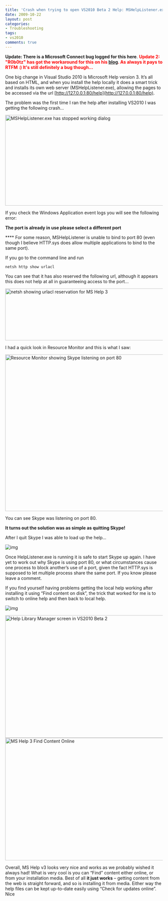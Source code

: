 ```yaml
---
title: 'Crash when trying to open VS2010 Beta 2 Help: MSHelpListener.exe has stopped working'
date: 2009-10-22
layout: post
categories:
- Troubleshooting
tags:
- vs2010
comments: true
---
```


**Update: There is a Microsoft Connect bug logged for this here**.
<span style="color: #ff0000;"><strong>Update 2: "R0b0tz" has got the workaround for this on his <a href="http://r0b0tz.com/?p=35">blog</a>. As always it pays to RTFM :)</strong></span><span style="color: #ff0000;"><strong> It's still definitely a bug though...</strong></span>

One big change in Visual Studio 2010 is Microsoft Help version 3. It’s all based on HTML, and when you install the help locally it does a smart trick and installs its own web server (MSHelpListener.exe), allowing the pages to be accessed via the url [http://127.0.0.1:80/help](http://127.0.0.1:80/help).

The problem was the first time I ran the help after installing VS2010 I was getting the following crash…

<img style="border-right-width: 0px; display: inline; border-top-width: 0px; border-bottom-width: 0px; border-left-width: 0px" title="MSHelpListener.exe has stopped working dialog" src="https://s3-us-west-2.amazonaws.com/jack-ukleja-com/image42.png" border="0" alt="MSHelpListener.exe has stopped working dialog" width="536" height="290">

If you check the Windows Application event logs you will see the following error:

**The port is already in use please select a different port**

**** For some reason, MSHelpListener is unable to bind to port 80 (even though I believe HTTP.sys does allow multiple applications to bind to the same port).

If you go to the command line and run

    netsh http show urlacl
You can see that it has also reserved the following url, although it appears this does not help at all in guaranteeing access to the port…

<img style="border-right-width: 0px; display: inline; border-top-width: 0px; border-bottom-width: 0px; border-left-width: 0px" title="netsh showing urlacl reservation for MS Help 3" src="https://s3-us-west-2.amazonaws.com/jack-ukleja-com/image43.png" border="0" alt="netsh showing urlacl reservation for MS Help 3" width="681" height="166">

I had a quick look in Resource Monitor and this is what I saw:

<img style="border-right-width: 0px; display: inline; border-top-width: 0px; border-bottom-width: 0px; border-left-width: 0px" title="Resource Monitor showing Skype listening on port 80" src="https://s3-us-west-2.amazonaws.com/jack-ukleja-com/image44.png" border="0" alt="Resource Monitor showing Skype listening on port 80" width="719" height="501">

You can see Skype was listening on port 80.

**It turns out the solution was as simple as quitting Skype!**

After I quit Skype I was able to load up the help…

![img](https://s3-us-west-2.amazonaws.com/jack-ukleja-com/image45.png)

Once HelpListener.exe is running it is safe to start Skype up again. I have yet to work out why Skype is using port 80, or what circumstances cause one process to block another’s use of a port, given the fact HTTP.sys is supposed to let multiple process share the same port. If you know please leave a comment.

If you find yourself having problems getting the local help working after installing it using “Find content on disk”, the trick that worked for me is to switch to online help and then back to local help.

![img](https://s3-us-west-2.amazonaws.com/jack-ukleja-com/image46.png)

<img style="border-right-width: 0px; display: inline; border-top-width: 0px; border-bottom-width: 0px; border-left-width: 0px" title="Help Library Manager screen in VS2010 Beta 2" src="https://s3-us-west-2.amazonaws.com/jack-ukleja-com/image46.png" border="0" alt="Help Library Manager screen in VS2010 Beta 2" width="575" height="392">

<img style="border-right-width: 0px; display: inline; border-top-width: 0px; border-bottom-width: 0px; border-left-width: 0px" title="MS Help 3 Find Content Online" src="https://s3-us-west-2.amazonaws.com/jack-ukleja-com/image47.png" border="0" alt="MS Help 3 Find Content Online" width="575" height="392">

Overall, MS Help v3 looks very nice and works as we probably wished it always had! What is very cool is you can “Find” content either online, or from your installation media. Best of all **it just works** – getting content from the web is straight forward, and so is installing it from media. Either way the help files can be kept up-to-date easily using “Check for updates online”. Nice